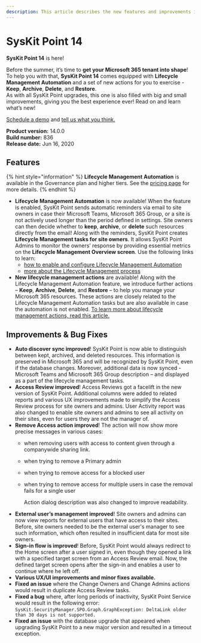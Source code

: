 ```yaml
---
description: This article describes the new features and improvements in SysKit Point version 14.
---
```


# SysKit Point 14

**SysKit Point 14** is here!

Before the summer, it’s time to **get your Microsoft 365 tenant into shape**! To help you with that, **SysKit Point 14** comes equipped with **Lifecycle Management Automation** and a set of new actions for you to exercise - **Keep**, **Archive**, **Delete**, and **Restore**.  
As with all SysKit Point upgrades, this one is also filled with big and small improvements, giving you the best experience ever! Read on and learn what’s new!

[Schedule a demo](https://www.syskit.com/products/point/request-a-demo/) and [tell us what you think.](https://www.syskit.com/company/contact-us/)

**Product version:** 14.0.0  
**Build number:** 836  
**Release date:** Jun 16, 2020

## Features

{% hint style="information" %}
**Lifecycle Management Automation** is available in the Governance plan and higher tiers. See the [pricing page](https://www.syskit.com/products/point/pricing/) for more details.
{% endhint %}

* **Lifecycle Management Automation** is now available! When the feature is enabled, SysKit Point sends automatic reminders via email to site owners in case their Microsoft Teams, Microsoft 365 Group, or a site is not actively used longer than the period defined in settings. Site owners can then decide whether to **keep**, **archive**, or **delete** such resources directly from the email! Along with the reminders, SysKit Point creates **Lifecycle Management tasks for site owners**. It allows SysKit Point Admins to monitor the owners’ response by providing essential metrics on the **Lifecycle Management Overview screen**. Use the following links to learn:
  * [how to enable and configure Lifecycle Management Automation](../governance-and-automation/lifecycle-management/enable-lifecycle-management.md)
  * [more about the Lifecycle Management process](../point-collaborators/lifecycle-management.md)
* **New lifecycle management actions** are available! Along with the Lifecycle Management Automation feature, we introduce further actions – **Keep**, **Archive**, **Delete**, and **Restore** – to help you manage your Microsoft 365 resources. These actions are closely related to the Lifecycle Management Automation tasks but are also available in case the automation is not enabled. [To learn more about lifecycle management actions, read this article.](../governance-and-automation/lifecycle-management/lifecycle-management-actions.md)

## Improvements & Bug Fixes

* **Auto discover sync improved**! SysKit Point is now able to distinguish between kept, archived, and deleted resources. This information is preserved in Microsoft 365 and will be recognized by SysKit Point, even if the database changes. Moreover, additional data is now synced - Microsoft Teams and Microsoft 365 Group description – and displayed as a part of the lifecycle management tasks.
* **Access Review improved**! Access Reviews got a facelift in the new version of SysKit Point. Additional columns were added to related reports and various UX improvements made to simplify the Access Review process for site owners and admins. User Activity report was also changed to enable site owners and admins to see all activity on their sites, even for users they are not the manager of.
* **Remove Access action improved**! The action will now show more precise messages in various cases:
  * when removing users with access to content given through a companywide sharing link. 
  * when trying to remove a Primary admin
  * when trying to remove access for a blocked user
  * when trying to remove access for multiple users in case the removal fails for a single user

    Action dialog description was also changed to improve readability.
* **External user’s management improved**! Site owners and admins can now view reports for external users that have access to their sites. Before, site owners needed to be the external user's manager to see such information, which often resulted in insufficient data for most site owners.
* **Sign-in flow is improved**! Before, SysKit Point would always redirect to the Home screen after a user signed in, even though they opened a link with a specified target screen from an Access Review email. Now, the defined target screen opens after the sign-in and enables a user to continue where he left off.
* **Various UX/UI improvements and minor fixes available.**
* **Fixed an issue** where the Change Owners and Change Admins actions would result in duplicate Access Review tasks.
* **Fixed a bug** where, after long periods of inactivity, SysKit Point Service would result in the following error: `SysKit.SecurityManager.SPO.Graph.GraphException: DeltaLink older than 30 days is not supported.`
* **Fixed an issue** with the database upgrade that appeared when upgrading SysKit Point to a new major version and resulted in a timeout exception.

